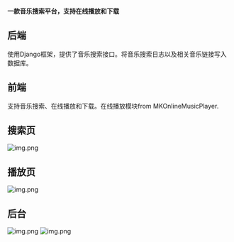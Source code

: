**一款音乐搜索平台，支持在线播放和下载**

## 后端
使用Django框架，提供了音乐搜索接口。将音乐搜索日志以及相关音乐链接写入数据库。

## 前端
支持音乐搜索、在线播放和下载。在线播放模块from MKOnlineMusicPlayer.

## 搜索页

![img.png](img/sou.png)

## 播放页

![img.png](img/player.png)

## 后台

![img.png](img/admin1.png)
![img.png](img/admin2.png)